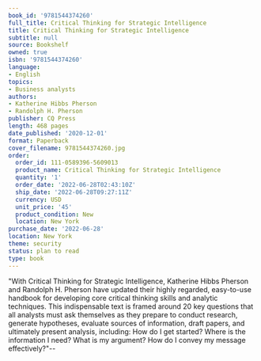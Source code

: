 ```yaml
---
book_id: '9781544374260'
full_title: Critical Thinking for Strategic Intelligence
title: Critical Thinking for Strategic Intelligence
subtitle: null
source: Bookshelf
owned: true
isbn: '9781544374260'
language:
- English
topics:
- Business analysts
authors:
- Katherine Hibbs Pherson
- Randolph H. Pherson
publisher: CQ Press
length: 468 pages
date_published: '2020-12-01'
format: Paperback
cover_filename: 9781544374260.jpg
order:
  order_id: 111-0589396-5609013
  product_name: Critical Thinking for Strategic Intelligence
  quantity: '1'
  order_date: '2022-06-28T02:43:10Z'
  ship_date: '2022-06-28T09:27:11Z'
  currency: USD
  unit_price: '45'
  product_condition: New
  location: New York
purchase_date: '2022-06-28'
location: New York
theme: security
status: plan to read
type: book
---
```

"With Critical Thinking for Strategic Intelligence, Katherine Hibbs Pherson and Randolph H. Pherson have updated their highly regarded, easy-to-use handbook for developing core critical thinking skills and analytic techniques. This indispensable text is framed around 20 key questions that all analysts must ask themselves as they prepare to conduct research, generate hypotheses, evaluate sources of information, draft papers, and ultimately present analysis, including: How do I get started? Where is the information I need? What is my argument? How do I convey my message effectively?"--

